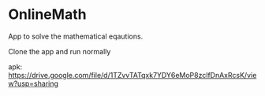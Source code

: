 # OnlineMath

App to solve the mathematical eqautions.

Clone the app and run normally

apk: https://drive.google.com/file/d/1TZvvTATqxk7YDY6eMoP8zclfDnAxRcsK/view?usp=sharing
